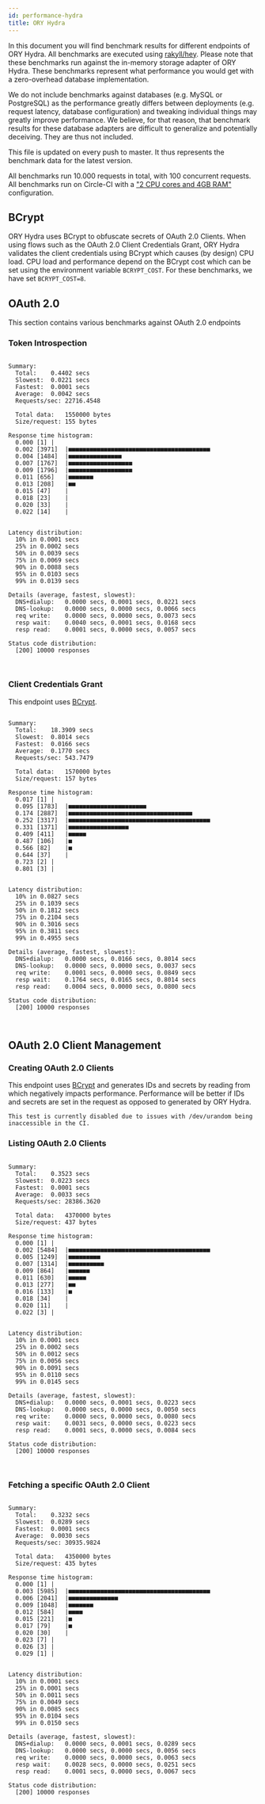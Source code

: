 ```yaml
---
id: performance-hydra
title: ORY Hydra
---
```


In this document you will find benchmark results for different endpoints of ORY Hydra. All benchmarks are executed
using [rakyll/hey](https://github.com/rakyll/hey). Please note that these benchmarks run against the in-memory storage
adapter of ORY Hydra. These benchmarks represent what performance you would get with a zero-overhead database implementation.

We do not include benchmarks against databases (e.g. MySQL or PostgreSQL) as the performance greatly differs between
deployments (e.g. request latency, database configuration) and tweaking individual things may greatly improve performance.
We believe, for that reason, that benchmark results for these database adapters are difficult to generalize and potentially
deceiving. They are thus not included.

This file is updated on every push to master. It thus represents the benchmark data for the latest version.

All benchmarks run 10.000 requests in total, with 100 concurrent requests. All benchmarks run on Circle-CI with a
["2 CPU cores and 4GB RAM"](https://support.circleci.com/hc/en-us/articles/360000489307-Why-do-my-tests-take-longer-to-run-on-CircleCI-than-locally-)
configuration.

## BCrypt

ORY Hydra uses BCrypt to obfuscate secrets of OAuth 2.0 Clients. When using flows such as the OAuth 2.0 Client Credentials
Grant, ORY Hydra validates the client credentials using BCrypt which causes (by design) CPU load. CPU load and performance
depend on the BCrypt cost which can be set using the environment variable `BCRYPT_COST`. For these benchmarks,
we have set `BCRYPT_COST=8`.

## OAuth 2.0

This section contains various benchmarks against OAuth 2.0 endpoints

### Token Introspection

```

Summary:
  Total:	0.4402 secs
  Slowest:	0.0221 secs
  Fastest:	0.0001 secs
  Average:	0.0042 secs
  Requests/sec:	22716.4548
  
  Total data:	1550000 bytes
  Size/request:	155 bytes

Response time histogram:
  0.000 [1]	|
  0.002 [3971]	|■■■■■■■■■■■■■■■■■■■■■■■■■■■■■■■■■■■■■■■■
  0.004 [1484]	|■■■■■■■■■■■■■■■
  0.007 [1767]	|■■■■■■■■■■■■■■■■■■
  0.009 [1796]	|■■■■■■■■■■■■■■■■■■
  0.011 [656]	|■■■■■■■
  0.013 [208]	|■■
  0.015 [47]	|
  0.018 [23]	|
  0.020 [33]	|
  0.022 [14]	|


Latency distribution:
  10% in 0.0001 secs
  25% in 0.0002 secs
  50% in 0.0039 secs
  75% in 0.0069 secs
  90% in 0.0088 secs
  95% in 0.0103 secs
  99% in 0.0139 secs

Details (average, fastest, slowest):
  DNS+dialup:	0.0000 secs, 0.0001 secs, 0.0221 secs
  DNS-lookup:	0.0000 secs, 0.0000 secs, 0.0066 secs
  req write:	0.0000 secs, 0.0000 secs, 0.0073 secs
  resp wait:	0.0040 secs, 0.0001 secs, 0.0168 secs
  resp read:	0.0001 secs, 0.0000 secs, 0.0057 secs

Status code distribution:
  [200]	10000 responses



```

### Client Credentials Grant

This endpoint uses [BCrypt](#bcrypt).

```

Summary:
  Total:	18.3909 secs
  Slowest:	0.8014 secs
  Fastest:	0.0166 secs
  Average:	0.1770 secs
  Requests/sec:	543.7479
  
  Total data:	1570000 bytes
  Size/request:	157 bytes

Response time histogram:
  0.017 [1]	|
  0.095 [1783]	|■■■■■■■■■■■■■■■■■■■■■■
  0.174 [2887]	|■■■■■■■■■■■■■■■■■■■■■■■■■■■■■■■■■■■
  0.252 [3317]	|■■■■■■■■■■■■■■■■■■■■■■■■■■■■■■■■■■■■■■■■
  0.331 [1371]	|■■■■■■■■■■■■■■■■■
  0.409 [411]	|■■■■■
  0.487 [106]	|■
  0.566 [82]	|■
  0.644 [37]	|
  0.723 [2]	|
  0.801 [3]	|


Latency distribution:
  10% in 0.0827 secs
  25% in 0.1039 secs
  50% in 0.1812 secs
  75% in 0.2104 secs
  90% in 0.3016 secs
  95% in 0.3811 secs
  99% in 0.4955 secs

Details (average, fastest, slowest):
  DNS+dialup:	0.0000 secs, 0.0166 secs, 0.8014 secs
  DNS-lookup:	0.0000 secs, 0.0000 secs, 0.0037 secs
  req write:	0.0001 secs, 0.0000 secs, 0.0849 secs
  resp wait:	0.1764 secs, 0.0165 secs, 0.8014 secs
  resp read:	0.0004 secs, 0.0000 secs, 0.0800 secs

Status code distribution:
  [200]	10000 responses



```

## OAuth 2.0 Client Management

### Creating OAuth 2.0 Clients

This endpoint uses [BCrypt](#bcrypt) and generates IDs and secrets by reading from  which negatively impacts
performance. Performance will be better if IDs and secrets are set in the request as opposed to generated by ORY Hydra.

```
This test is currently disabled due to issues with /dev/urandom being inaccessible in the CI.
```

### Listing OAuth 2.0 Clients

```

Summary:
  Total:	0.3523 secs
  Slowest:	0.0223 secs
  Fastest:	0.0001 secs
  Average:	0.0033 secs
  Requests/sec:	28386.3620
  
  Total data:	4370000 bytes
  Size/request:	437 bytes

Response time histogram:
  0.000 [1]	|
  0.002 [5484]	|■■■■■■■■■■■■■■■■■■■■■■■■■■■■■■■■■■■■■■■■
  0.005 [1249]	|■■■■■■■■■
  0.007 [1314]	|■■■■■■■■■■
  0.009 [864]	|■■■■■■
  0.011 [630]	|■■■■■
  0.013 [277]	|■■
  0.016 [133]	|■
  0.018 [34]	|
  0.020 [11]	|
  0.022 [3]	|


Latency distribution:
  10% in 0.0001 secs
  25% in 0.0002 secs
  50% in 0.0012 secs
  75% in 0.0056 secs
  90% in 0.0091 secs
  95% in 0.0110 secs
  99% in 0.0145 secs

Details (average, fastest, slowest):
  DNS+dialup:	0.0000 secs, 0.0001 secs, 0.0223 secs
  DNS-lookup:	0.0000 secs, 0.0000 secs, 0.0050 secs
  req write:	0.0000 secs, 0.0000 secs, 0.0080 secs
  resp wait:	0.0031 secs, 0.0000 secs, 0.0223 secs
  resp read:	0.0001 secs, 0.0000 secs, 0.0084 secs

Status code distribution:
  [200]	10000 responses



```

### Fetching a specific OAuth 2.0 Client

```

Summary:
  Total:	0.3232 secs
  Slowest:	0.0289 secs
  Fastest:	0.0001 secs
  Average:	0.0030 secs
  Requests/sec:	30935.9824
  
  Total data:	4350000 bytes
  Size/request:	435 bytes

Response time histogram:
  0.000 [1]	|
  0.003 [5985]	|■■■■■■■■■■■■■■■■■■■■■■■■■■■■■■■■■■■■■■■■
  0.006 [2041]	|■■■■■■■■■■■■■■
  0.009 [1048]	|■■■■■■■
  0.012 [584]	|■■■■
  0.015 [221]	|■
  0.017 [79]	|■
  0.020 [30]	|
  0.023 [7]	|
  0.026 [3]	|
  0.029 [1]	|


Latency distribution:
  10% in 0.0001 secs
  25% in 0.0001 secs
  50% in 0.0011 secs
  75% in 0.0049 secs
  90% in 0.0085 secs
  95% in 0.0104 secs
  99% in 0.0150 secs

Details (average, fastest, slowest):
  DNS+dialup:	0.0000 secs, 0.0001 secs, 0.0289 secs
  DNS-lookup:	0.0000 secs, 0.0000 secs, 0.0056 secs
  req write:	0.0000 secs, 0.0000 secs, 0.0063 secs
  resp wait:	0.0028 secs, 0.0000 secs, 0.0251 secs
  resp read:	0.0001 secs, 0.0000 secs, 0.0067 secs

Status code distribution:
  [200]	10000 responses



```
